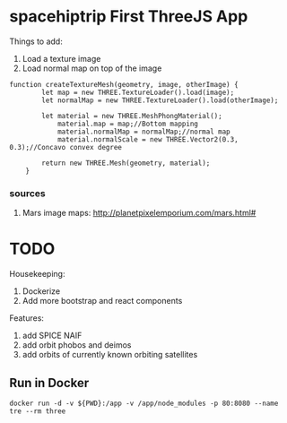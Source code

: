 # spacehiptrip First ThreeJS App


Things to add:
1. Load a texture image
1. Load normal map on top of the image

```
function createTextureMesh(geometry, image, otherImage) {
        let map = new THREE.TextureLoader().load(image);
        let normalMap = new THREE.TextureLoader().load(otherImage);

        let material = new THREE.MeshPhongMaterial();
            material.map = map;//Bottom mapping
            material.normalMap = normalMap;//normal map
            material.normalScale = new THREE.Vector2(0.3, 0.3);//Concavo convex degree

        return new THREE.Mesh(geometry, material);
    }
```

### sources
1. Mars image maps: http://planetpixelemporium.com/mars.html#

# TODO

Housekeeping:
1. Dockerize
1. Add more bootstrap and react components

Features:
1. add SPICE NAIF 
1. add orbit phobos and deimos  
1. add orbits of currently known orbiting satellites


## Run in Docker
```
docker run -d -v ${PWD}:/app -v /app/node_modules -p 80:8080 --name tre --rm three
```